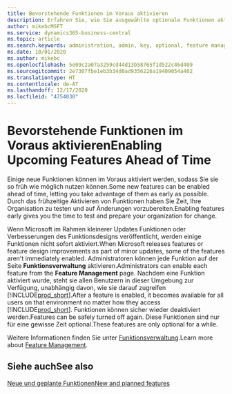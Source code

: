 ```yaml
---
title: Bevorstehende Funktionen im Voraus aktivieren
description: Erfahren Sie, wie Sie ausgewählte optionale Funktionen aktivieren, bevor sie obligatorisch werden.
author: mikebcMSFT
ms.service: dynamics365-business-central
ms.topic: article
ms.search.keywords: administration, admin, key, optional, feature management, early access, preview
ms.date: 10/01/2020
ms.author: mikebc
ms.openlocfilehash: 5e09c2a07a3259cd44d13b58765f1d522c46d409
ms.sourcegitcommit: 2e7307fbe1eb3b34d0ad9356226a19409054a402
ms.translationtype: HT
ms.contentlocale: de-AT
ms.lasthandoff: 12/17/2020
ms.locfileid: "4754030"
---
```

# <a name="enabling-upcoming-features-ahead-of-time"></a><span data-ttu-id="838ed-103">Bevorstehende Funktionen im Voraus aktivieren</span><span class="sxs-lookup"><span data-stu-id="838ed-103">Enabling Upcoming Features Ahead of Time</span></span>

<span data-ttu-id="838ed-104">Einige neue Funktionen können im Voraus aktiviert werden, sodass Sie sie so früh wie möglich nutzen können.</span><span class="sxs-lookup"><span data-stu-id="838ed-104">Some new features can be enabled ahead of time, letting you take advantage of them as early as possible.</span></span> <span data-ttu-id="838ed-105">Durch das frühzeitige Aktivieren von Funktionen haben Sie Zeit, Ihre Organisation zu testen und auf Änderungen vorzubereiten.</span><span class="sxs-lookup"><span data-stu-id="838ed-105">Enabling features early gives you the time to test and prepare your organization for change.</span></span>

<span data-ttu-id="838ed-106">Wenn Microsoft im Rahmen kleinerer Updates Funktionen oder Verbesserungen des Funktionsdesigns veröffentlicht, werden einige Funktionen nicht sofort aktiviert.</span><span class="sxs-lookup"><span data-stu-id="838ed-106">When Microsoft releases features or feature design improvements as part of minor updates, some of the features aren't immediately enabled.</span></span> <span data-ttu-id="838ed-107">Administratoren können jede Funktion auf der Seite **Funktionsverwaltung** aktivieren.</span><span class="sxs-lookup"><span data-stu-id="838ed-107">Administrators can enable each feature from the **Feature Management** page.</span></span> <span data-ttu-id="838ed-108">Nachdem eine Funktion aktiviert wurde, steht sie allen Benutzern in dieser Umgebung zur Verfügung, unabhängig davon, wie sie darauf zugreifen [!INCLUDE[prod_short](includes/prod_short.md)].</span><span class="sxs-lookup"><span data-stu-id="838ed-108">After a feature is enabled, it becomes available for all users on that environment no matter how they access [!INCLUDE[prod_short](includes/prod_short.md)].</span></span> <span data-ttu-id="838ed-109">Funktionen können sicher wieder deaktiviert werden.</span><span class="sxs-lookup"><span data-stu-id="838ed-109">Features can be safely turned off again.</span></span> <span data-ttu-id="838ed-110">Diese Funktionen sind nur für eine gewisse Zeit optional.</span><span class="sxs-lookup"><span data-stu-id="838ed-110">These features are only optional for a while.</span></span>

<span data-ttu-id="838ed-111">Weitere Informationen finden Sie unter [Funktionsverwaltung](/dynamics365/business-central/dev-itpro/administration/feature-management).</span><span class="sxs-lookup"><span data-stu-id="838ed-111">Learn more about [Feature Management](/dynamics365/business-central/dev-itpro/administration/feature-management).</span></span>  

## <a name="see-also"></a><span data-ttu-id="838ed-112">Siehe auch</span><span class="sxs-lookup"><span data-stu-id="838ed-112">See also</span></span>

[<span data-ttu-id="838ed-113">Neue und geplante Funktionen</span><span class="sxs-lookup"><span data-stu-id="838ed-113">New and planned features</span></span>](https://aka.ms/Dynamics365ReleasePlan)  
